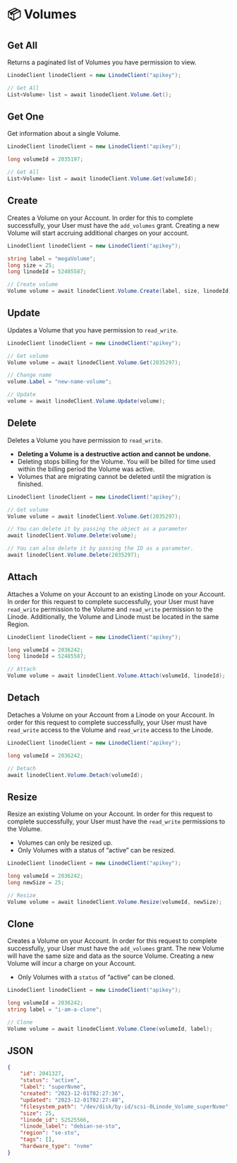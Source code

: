 # 📦 Volumes

## Get All

Returns a paginated list of Volumes you have permission to view.

```csharp
LinodeClient linodeClient = new LinodeClient("apikey");

// Get All
List<Volume> list = await linodeClient.Volume.Get();
```

## Get One

Get information about a single Volume.

```csharp
LinodeClient linodeClient = new LinodeClient("apikey");

long volumeId = 2035197;

// Get All
List<Volume> list = await linodeClient.Volume.Get(volumeId);
```

## Create

Creates a Volume on your Account. In order for this to complete successfully, your User must have the `add_volumes` grant. Creating a new Volume will start accruing additional charges on your account.

```csharp
LinodeClient linodeClient = new LinodeClient("apikey");

string label = "megaVolume";
long size = 25;
long linodeId = 52485587;

// Create volume
Volume volume = await linodeClient.Volume.Create(label, size, linodeId);
```

## Update

Updates a Volume that you have permission to `read_write`.

```csharp
LinodeClient linodeClient = new LinodeClient("apikey");

// Get volume
Volume volume = await linodeClient.Volume.Get(2035297);

// Change name
volume.Label = "new-name-volume";

// Update
volume = await linodeClient.Volume.Update(volume);
```

## Delete

Deletes a Volume you have permission to `read_write`.

* **Deleting a Volume is a destructive action and cannot be undone.**
* Deleting stops billing for the Volume. You will be billed for time used within the billing period the Volume was active.
* Volumes that are migrating cannot be deleted until the migration is finished.

```csharp
LinodeClient linodeClient = new LinodeClient("apikey");

// Get volume
Volume volume = await linodeClient.Volume.Get(2035297);

// You can delete it by passing the object as a parameter
await linodeClient.Volume.Delete(volume);

// You can also delete it by passing the ID as a parameter.
await linodeClient.Volume.Delete(2035297);
```

## Attach

Attaches a Volume on your Account to an existing Linode on your Account. In order for this request to complete successfully, your User must have `read_write` permission to the Volume and `read_write` permission to the Linode. Additionally, the Volume and Linode must be located in the same Region.

```csharp
LinodeClient linodeClient = new LinodeClient("apikey");

long volumeId = 2036242;
long linodeId = 52485587;

// Attach
Volume volume = await linodeClient.Volume.Attach(volumeId, linodeId);
```

## Detach

Detaches a Volume on your Account from a Linode on your Account. In order for this request to complete successfully, your User must have `read_write` access to the Volume and `read_write` access to the Linode.

```csharp
LinodeClient linodeClient = new LinodeClient("apikey");

long volumeId = 2036242;

// Detach
await linodeClient.Volume.Detach(volumeId);
```

## Resize

Resize an existing Volume on your Account. In order for this request to complete successfully, your User must have the `read_write` permissions to the Volume.

* Volumes can only be resized up.
* Only Volumes with a status of “active” can be resized.

```csharp
LinodeClient linodeClient = new LinodeClient("apikey");

long volumeId = 2036242;
long newSize = 25;

// Resize
Volume volume = await linodeClient.Volume.Resize(volumeId, newSize);
```

## Clone

Creates a Volume on your Account. In order for this request to complete successfully, your User must have the `add_volumes` grant. The new Volume will have the same size and data as the source Volume. Creating a new Volume will incur a charge on your Account.

* Only Volumes with a `status` of “active” can be cloned.

```csharp
LinodeClient linodeClient = new LinodeClient("apikey");

long volumeId = 2036242;
string label = "i-am-a-clone";

// Clone
Volume volume = await linodeClient.Volume.Clone(volumeId, label);
```

## JSON

```json
{
    "id": 2041327,
    "status": "active",
    "label": "superNvme",
    "created": "2023-12-01T02:27:36",
    "updated": "2023-12-01T02:27:48",
    "filesystem_path": "/dev/disk/by-id/scsi-0Linode_Volume_superNvme",
    "size": 25,
    "linode_id": 52525566,
    "linode_label": "debian-se-sto",
    "region": "se-sto",
    "tags": [],
    "hardware_type": "nvme"
}
```
